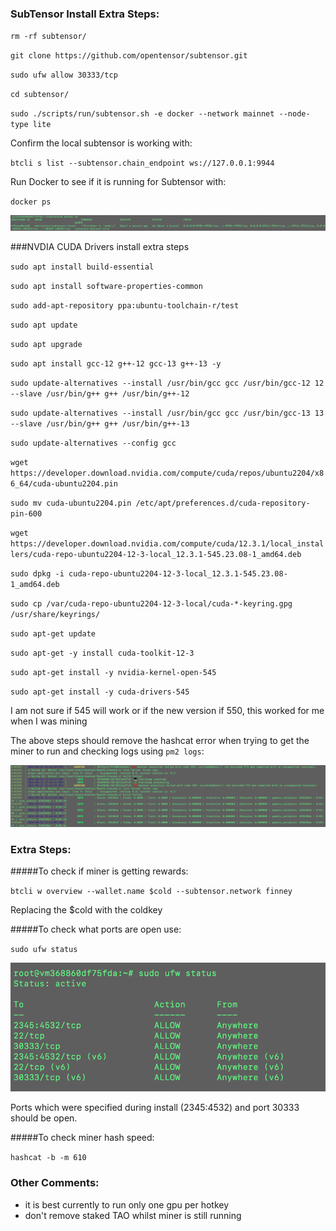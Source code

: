 ### SubTensor Install Extra Steps:

`rm -rf subtensor/`

`git clone https://github.com/opentensor/subtensor.git`

`sudo ufw allow 30333/tcp`

`cd subtensor/`

`sudo ./scripts/run/subtensor.sh -e docker --network mainnet --node-type lite`

Confirm the local subtensor is working with:

`btcli s list --subtensor.chain_endpoint ws://127.0.0.1:9944`

Run Docker to see if it is running for Subtensor with:

`docker ps`

![Docker Subtensor Running](./dockerSubtensor.jpeg "Docker Subtensor Running")




###NVDIA CUDA Drivers install extra steps


`sudo apt install build-essential`

`sudo apt install software-properties-common`

`sudo add-apt-repository ppa:ubuntu-toolchain-r/test`

`sudo apt update`

`sudo apt upgrade`

`sudo apt install gcc-12 g++-12 gcc-13 g++-13 -y`

`sudo update-alternatives --install /usr/bin/gcc gcc /usr/bin/gcc-12 12 --slave /usr/bin/g++ g++ /usr/bin/g++-12`

`sudo update-alternatives --install /usr/bin/gcc gcc /usr/bin/gcc-13 13 --slave /usr/bin/g++ g++ /usr/bin/g++-13`

`sudo update-alternatives --config gcc`

`wget https://developer.download.nvidia.com/compute/cuda/repos/ubuntu2204/x86_64/cuda-ubuntu2204.pin`

`sudo mv cuda-ubuntu2204.pin /etc/apt/preferences.d/cuda-repository-pin-600`

`wget https://developer.download.nvidia.com/compute/cuda/12.3.1/local_installers/cuda-repo-ubuntu2204-12-3-local_12.3.1-545.23.08-1_amd64.deb`

`sudo dpkg -i cuda-repo-ubuntu2204-12-3-local_12.3.1-545.23.08-1_amd64.deb`

`sudo cp /var/cuda-repo-ubuntu2204-12-3-local/cuda-*-keyring.gpg /usr/share/keyrings/`

`sudo apt-get update`

`sudo apt-get -y install cuda-toolkit-12-3`

`sudo apt-get install -y nvidia-kernel-open-545`

`sudo apt-get install -y cuda-drivers-545`

I am not sure if 545 will work or if the new version if 550, this worked for me when I was mining

The above steps should remove the hashcat error when trying to get the miner to run and checking logs using `pm2 logs`:

![HashCatError](./hashcaterror.png "Hashcat Error")


### Extra Steps:

#####To check if miner is getting rewards:

`btcli w overview --wallet.name $cold --subtensor.network finney`

Replacing the $cold with the coldkey

#####To check what ports are open use:

`sudo ufw status`

![Ports Check](./portscheck.png "Ports Check")

Ports which were specified during install (2345:4532) and port 30333 should be open. 

#####To check miner hash speed:

`hashcat -b -m 610`

### Other Comments:

* it is best currently to run only one gpu per hotkey
* don't remove staked TAO whilst miner is still running





